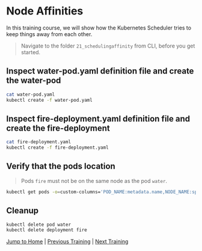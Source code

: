 # Node Affinities

In this training course, we will show how the Kubernetes Scheduler tries to keep things away from each other.

>Navigate to the folder `21_schedulingaffinity` from CLI, before you get started. 

## Inspect water-pod.yaml definition file and create the water-pod

```bash
cat water-pod.yaml
kubectl create -f water-pod.yaml
```

## Inspect fire-deployment.yaml definition file and create the fire-deployment

```bash
cat fire-deployment.yaml
kubectl create -f fire-deployment.yaml
```

## Verify that the pods location

>Pods `fire` must not be on the same node as the pod `water`.
```bash
kubectl get pods -o=custom-columns='POD_NAME:metadata.name,NODE_NAME:spec.nodeName'
```

## Cleanup

```bash
kubectl delete pod water
kubectl delete deployment fire
```

[Jump to Home](../README.md) | [Previous Training](../20_nodeselector/README.md) | [Next Training](../22_ingress/README.md)